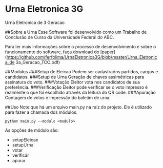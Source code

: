 # Urna Eletronica 3G
Urna Eletronica de 3 Geracao

##Sobre a Urna
Esse Software foi desenvolvido como um Trabalho de Conclusão de Curso da Universidade Federal do ABC.

Para ler mais informações sobre o processo de desenvolvimento e sobre o funcionamento do software, faça download do [paper](https://github.com/ferfolima/UrnaEletronica3G/blob/master/Urna_Eletronica_de 3a_Geracao_TCC.pdf)

##Modulos
###Setup de Eleicao
Podem ser cadastrados partidos, cargos e candidatos.
###Setup de Urna
Geração de chaves assimétricas para assinatura do voto.
###Votação
Eleitor vota nos candidatos de sua preferência.
###Verificação
Eleitor pode verificar se o voto impresso é realmente o que foi escolhido através da leitura do QR code.
###Apuração
Contagem de votos e impressão do boletim de urna.

##Uso
Note que há um arquivo main.py na raíz do projeto.
Ele é utilizado para fazer a chamada dos módulos.
```
python main.py --modulo <modulo>
```
As opções de módulo são:
- setupEleicao
- setupUrna
- votar
- verificar
- apurar
